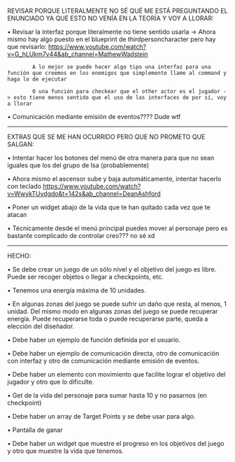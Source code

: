 REVISAR PORQUE LITERALMENTE NO SÉ QUÉ ME ESTÁ PREGUNTANDO EL ENUNCIADO YA QUE ESTO NO VENÍA EN LA TEORÍA Y VOY A LLORAR:

• Revisar la interfaz porque literalmente no tiene sentido usarla -> Ahora mismo hay algo puesto en el blueprint de thirdpersoncharacter pero hay que revisarlo: https://www.youtube.com/watch?v=G_hLUkm7v44&ab_channel=MathewWadstein

            A lo mejor se puede hacer algo tipo una interfaz para una función que creemos en los enemigos que simplemente llame al command y haga lo de ejecutar

            O una función para checkear que el other actor es el jugador -> esto tiene menos sentido que el uso de las interfaces de por sí, voy a llorar

• Comunicación mediante emisión de eventos???? Dude wtf

------------------------------------------------------------------------------------------------------------------------------------------------

EXTRAS QUE SE ME HAN OCURRIDO PERO QUE NO PROMETO QUE SALGAN:

• Intentar hacer los botones del menú de otra manera para que no sean iguales que los del grupo de Isa (probablemente)

• Ahora mismo el ascensor sube y baja automáticamente, intentar hacerlo con teclado https://www.youtube.com/watch?v=WwykTUvdgdo&t=142s&ab_channel=DeanAshford

• Poner un widget abajo de la vida que te han quitado cada vez que te atacan

• Técnicamente desde el menú principal puedes mover al personaje pero es bastante complicado de controlar creo??? no sé xd

------------------------------------------------------------------------------------------------------------------------------------------------

HECHO:

• Se debe crear un juego de un sólo nivel y el objetivo del juego es libre. Puede ser recoger objetos o llegar a checkpoints, etc.

• Tenemos una energía máxima de 10 unidades.

• En algunas zonas del juego se puede sufrir un daño que resta, al menos, 1 unidad. Del mismo modo en algunas zonas del juego se puede recuperar energía. Puede recuperarse toda o puede recuperarse parte, queda a elección del diseñador.

• Debe haber un ejemplo de función definida por el usuario.

• Debe haber un ejemplo de comunicación directa, otro de comunicación con interfaz y otro de comunicación mediante emisión de eventos.

• Debe haber un elemento con movimiento que facilite lograr el objetivo del jugador y otro que lo dificulte.

• Get de la vida del personaje para sumar hasta 10 y no pasarnos (en checkpoint)

• Debe haber un array de Target Points y se debe usar para algo.

• Pantalla de ganar

• Debe haber un widget que muestre el progreso en los objetivos del juego y otro que muestre la vida que tenemos.